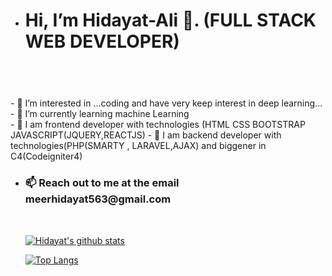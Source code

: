 - <h1>Hi, I’m Hidayat-Ali 👋.   (FULL STACK WEB DEVELOPER)<h1>


<br/>


<br/>
- 👀 I’m interested in ...coding and have very keep interest in deep learning...</br>
- 🌱 I’m currently learning machine Learning </br>
- 💞️ I am frontend developer with technologies (HTML CSS BOOTSTRAP JAVASCRIPT(JQUERY,REACTJS)
-  💞️ I am backend developer with technologies(PHP(SMARTY , LARAVEL,AJAX) and biggener in C4(Codeigniter4)

  



- <h3>📫 Reach out to me at the email meerhidayat563@gmail.com</h3>
  </br>

  
  
  
  
  [![Hidayat's github stats](https://github-readme-stats.vercel.app/api?username=Hidayat-Ali&count_private=true&show_icons=true&theme=radical&hide_rank=false)](https://github.com/Hidayat-Ali)
  
  
  [![Top Langs](https://github-readme-stats.vercel.app/api/top-langs/?username=Hidayat-Ali)](https://github.com/Hidayat-Ali)
  
  
 
  
  
  

